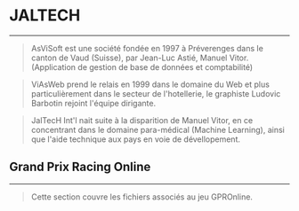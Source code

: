 # JALTECH
***
>AsViSoft est une société fondée en 1997 à Préverenges dans le canton de Vaud (Suisse), par Jean-Luc Astié, Manuel Vitor. (Application de gestion de base de données et comptabilité)

>ViAsWeb prend le relais en 1999 dans le domaine du Web et plus particulièrement dans le secteur de l'hotellerie, le graphiste Ludovic Barbotin rejoint l'équipe dirigante.

>JalTecH Int'l nait suite à la disparition de Manuel Vitor, en ce concentrant dans le domaine para-médical (Machine Learning), ainsi que l'aide technique aux pays en voie de dévellopement.

## Grand Prix Racing Online
***
> Cette section couvre les fichiers associés au jeu GPROnline.
